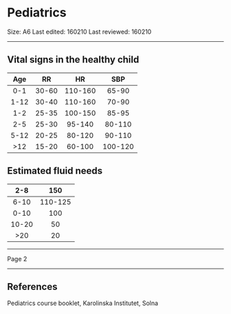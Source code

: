 Pediatrics
==========
Size: A6
Last edited: 160210
Last reviewed: 160210

---------------------------------------

Vital signs in the healthy child
--------------------------------
| Age  |   RR  |    HR   |   SBP   |
|:----:|:-----:|:-------:|:-------:|
| 0-1  | 30-60 | 110-160 |  65-90  |
| 1-12 | 30-40 | 110-160 |  70-90  |
| 1-2  | 25-35 | 100-150 |  85-95  |
| 2-5  | 25-30 |  95-140 |  80-110 |
| 5-12 | 20-25 |  80-120 |  90-110 |
| >12  | 15-20 |  60-100 | 100-120 |

Estimated fluid needs
---------------------
|  2-8  |   150   |
|:-----:|:-------:|
|  6-10 | 110-125 |
|  0-10 |   100   |
| 10-20 |    50   |
|  >20  |    20   |

---------------------------------------

Page 2

---------------------------------------

References
----------
Pediatrics course booklet, Karolinska Institutet, Solna